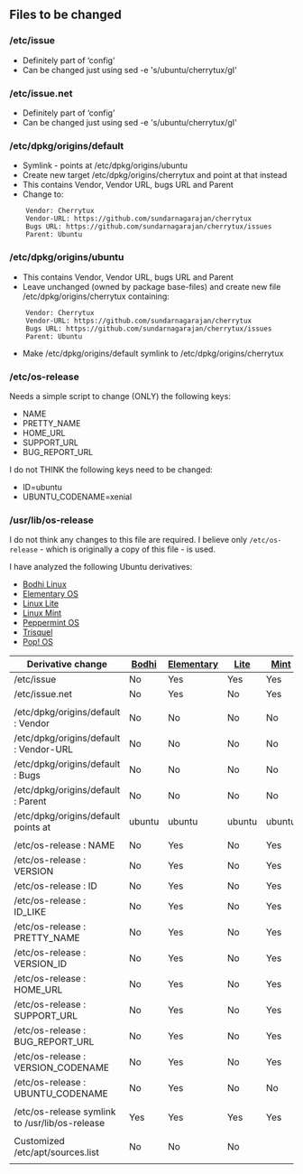 ## Files to be changed
### /etc/issue
* Definitely part of ‘config’
* Can be changed just using sed -e 's/ubuntu/cherrytux/gI'

### /etc/issue.net
* Definitely part of ‘config’
* Can be changed just using sed -e 's/ubuntu/cherrytux/gI'

### /etc/dpkg/origins/default
* Symlink - points at /etc/dpkg/origins/ubuntu
* Create new target /etc/dpkg/origins/cherrytux and point at that instead
* This contains Vendor, Vendor URL, bugs URL and Parent
* Change to:
```
    Vendor: Cherrytux
    Vendor-URL: https://github.com/sundarnagarajan/cherrytux
    Bugs URL: https://github.com/sundarnagarajan/cherrytux/issues
    Parent: Ubuntu
```

### /etc/dpkg/origins/ubuntu
* This contains Vendor, Vendor URL, bugs URL and Parent
* Leave unchanged (owned by package base-files) and create new file /etc/dpkg/origins/cherrytux containing:
```
    Vendor: Cherrytux
    Vendor-URL: https://github.com/sundarnagarajan/cherrytux
    Bugs URL: https://github.com/sundarnagarajan/cherrytux/issues
    Parent: Ubuntu
```
* Make /etc/dpkg/origins/default symlink to /etc/dpkg/origins/cherrytux 

### /etc/os-release
Needs a simple script to change (ONLY) the following keys:

* NAME
* PRETTY_NAME
* HOME_URL
* SUPPORT_URL
* BUG_REPORT_URL

I do not THINK the following keys need to be changed:

* ID=ubuntu
* UBUNTU_CODENAME=xenial

### /usr/lib/os-release
I do not think any changes to this file are required. I believe only ```/etc/os-release``` - which is originally a copy of this file - is used.

I have analyzed the following Ubuntu derivatives:

* [Bodhi Linux](http://www.bodhilinux.com/)
* [Elementary OS](https://elementary.io/)
* [Linux Lite](https://www.linuxliteos.com/)
* [Linux Mint](https://linuxmint.com/)
* [Peppermint OS](https://peppermintos.com/)
* [Trisquel](https://trisquel.info/)
* [Pop! OS](https://system76.com/pop)

| Derivative change | [Bodhi](http://www.bodhilinux.com/) | [Elementary](https://elementary.io/) | [Lite](https://www.linuxliteos.com/) | [Mint](https://linuxmint.com/) | [Peppermint](https://peppermintos.com/) | [Trisquel](https://trisquel.info/) | [Pop! OS](https://system76.com/pop)
| ----------------- | --------- | -------------- | -------- | -------- | ------------ | ---------- | --------- |
| /etc/issue | No | Yes | Yes | Yes | Yes | Yes | Yes |
| /etc/issue.net | No | Yes | No | Yes | Yes | Yes | Yes |
|  |  |  |  |  |  |  |  |
| /etc/dpkg/origins/default : Vendor | No | No | No | No | No | Yes | No |
| /etc/dpkg/origins/default : Vendor-URL | No | No | No | No | No | Yes | No |
| /etc/dpkg/origins/default : Bugs | No | No | No | No | No | Yes | No |
| /etc/dpkg/origins/default : Parent | No | No | No | No | No | Yes | No |
| /etc/dpkg/origins/default points at | ubuntu | ubuntu | ubuntu | ubuntu | ubuntu | trisquel | pop_os/os-release |
|  |  |  |  |  |  |  |  |
| /etc/os-release : NAME | No | Yes | No | Yes | Yes | Yes | Missing |
| /etc/os-release : VERSION | No | Yes | No | Yes | Yes | Yes | Missing |
| /etc/os-release : ID | No | Yes | No | Yes | Yes | Yes | Missing |
| /etc/os-release : ID_LIKE | No | Yes | No | Yes | No | No | Missing |
| /etc/os-release : PRETTY_NAME | No | Yes | No | Yes | Yes | Yes | Missing |
| /etc/os-release : VERSION_ID | No | Yes | No | Yes | Yes | Yes | Missing |
| /etc/os-release : HOME_URL | No | Yes | No | Yes | Yes | Yes | Missing |
| /etc/os-release : SUPPORT_URL | No | Yes | No | Yes | Yes | Yes | Missing |
| /etc/os-release : BUG_REPORT_URL | No | Yes | No | Yes | Yes | Yes | Missing |
| /etc/os-release : VERSION_CODENAME | No | Yes | No | Yes | Yes |  | Missing |
| /etc/os-release : UBUNTU_CODENAME | No | Yes | No | No | No | Missing | Missing |
|  |  |  |  |  |  |  |  |
| /etc/os-release symlink to /usr/lib/os-release | Yes | Yes | Yes | Yes | Yes | No | No |
|  |  |  |  |  |  |  |  |
| Customized /etc/apt/sources.list | No | No | No |  | No | Yes | No |
|  |  |  |  |  |  |  |  |




